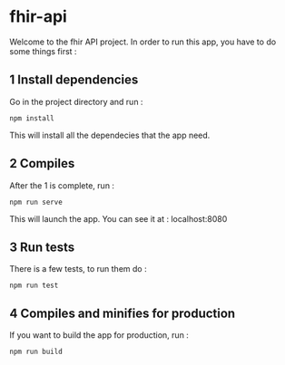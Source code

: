 # fhir-api

Welcome to the fhir API project. In order to run this app, you have to do some things first :

## 1 Install dependencies
Go in the project directory and run :
```
npm install
```
This will install all the dependecies that the app need.

## 2 Compiles 
After the 1 is complete, run :
```
npm run serve
```
This will launch the app. You can see it at : localhost:8080

## 3 Run tests
There is a few tests, to run them do :
```
npm run test
```

## 4 Compiles and minifies for production
If you want to build the app for production, run :
```
npm run build
```
